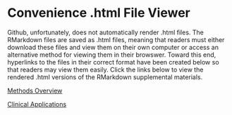 # Convenience .html File Viewer

Github, unfortunately, does not automatically render .html files. The RMarkdown files are saved as .html files, meaning that readers must either download these files and view them on their own computer or access an alternative method for viewing them in their browswer. Toward this end, hyperlinks to the files in their correct format have been created below so that readers may view them easily. Click the links below to view the rendered .html versions of the RMarkdown supplemental materials.

[Methods Overview](https://htmlpreview.github.io/?https://github.com/w-goette/Single-Case-Classification/blob/main/Markdown%20Files/Methods%20Overview.html)

[Clinical Applications](https://htmlpreview.github.io/?https://github.com/w-goette/Single-Case-Classification/blob/main/Markdown%20Files/Clinical%20Applications.html)
